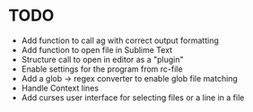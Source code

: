 # TODO

* Add function to call ag with correct output formatting
* Add function to open file in Sublime Text
* Structure call to open in editor as a "plugin"
* Enable settings for the program from rc-file
* Add a glob -> regex converter to enable glob file matching
* Handle Context lines
* Add curses user interface for selecting files or a line in a file
